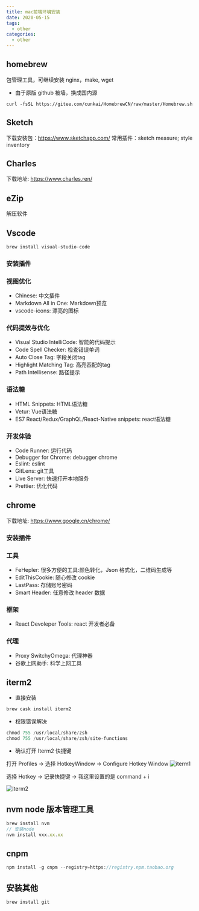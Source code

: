 ```yaml
---
title: mac前端环境安装
date: 2020-05-15
tags:
  - other
categories:
  - other
---
```


## homebrew

包管理工具，可继续安装 nginx，make, wget

- 由于原版 github 被墙，换成国内源

```
curl -fsSL https://gitee.com/cunkai/HomebrewCN/raw/master/Homebrew.sh
```

## Sketch

下载安装包：https://www.sketchapp.com/
常用插件：sketch measure; style inventory

## Charles
下载地址: https://www.charles.ren/

## eZip

解压软件

## Vscode

```js
brew install visual-studio-code
```

### 安装插件

### 视图优化

-  Chinese: 中文插件
-  Markdown All in One: Markdown预览
-  vscode-icons: 漂亮的图标

### 代码提效与优化
- Visual Studio IntelliCode: 智能的代码提示
- Code Spell Checker: 检查错误单词
- Auto Close Tag: 字段关闭tag
- Highlight Matching Tag: 高亮匹配的tag
- Path Intellisense: 路径提示
### 语法糖
- HTML Snippets: HTML语法糖
- Vetur: Vue语法糖
- ES7 React/Redux/GraphQL/React-Native snippets: react语法糖
### 开发体验
- Code Runner: 运行代码
- Debugger for Chrome: debugger chrome
- Eslint: eslint
- GitLens: git工具
- Live Server: 快速打开本地服务
- Prettier: 优化代码

## chrome

下载地址: https://www.google.cn/chrome/

### 安装插件

### 工具
- FeHepler: 很多方便的工具:颜色转化，Json 格式化，二维码生成等
- EditThisCookie: 随心修改 cookie
- LastPass: 存储账号密码
- Smart Header: 任意修改 header 数据
  
### 框架
- React Devoleper Tools: react 开发者必备

### 代理
- Proxy SwitchyOmega: 代理神器
- 谷歌上网助手: 科学上网工具

## iterm2

- 直接安装

```js
brew cask install iterm2
```

- 权限错误解决

```js
chmod 755 /usr/local/share/zsh
chmod 755 /usr/local/share/zsh/site-functions
```

- 确认打开 Iterm2 快捷键

打开 Profiles -> 选择 HotkeyWindow -> Configure Hotkey Window
![iterm1](https://tva1.sinaimg.cn/large/008i3skNly1gqglcojb8mj30rr0gxacm.jpg)

选择 Hotkey -> 记录快捷键 -> 我这里设置的是 command + i

![iterm2](https://tva1.sinaimg.cn/large/008i3skNly1gqgldlocd9j30fs09pmy7.jpg)

## nvm node 版本管理工具

```js
brew install nvm
// 安装node
nvm install vxx.xx.xx
```

## cnpm

```js
npm install -g cnpm --registry=https://registry.npm.taobao.org
```

## 安装其他

```js
brew install git

```
